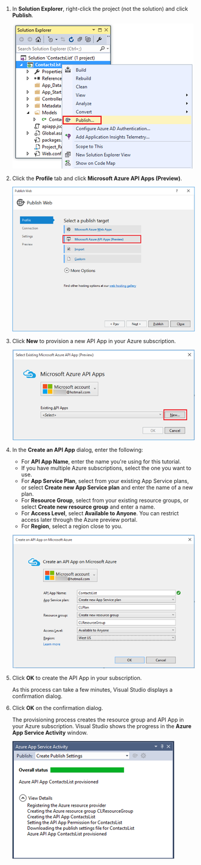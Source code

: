 1. In **Solution Explorer**, right-click the project (not the solution) and click **Publish**. 

    ![Project publish menu option](./media/app-service-api-pub-web-create/20-publish-gesture-v3.png)

2. Click the **Profile** tab and click **Microsoft Azure API Apps (Preview)**. 

    ![Publish Web dialog](./media/app-service-api-pub-web-create/21-select-api-apps-for-deployment-v2.png)

3. Click **New** to provision a new API App in your Azure subscription.

    ![Select Existing API Services dialog](./media/app-service-api-pub-web-create/23-publish-to-apiapps-v3.png)

4. In the **Create an API App** dialog, enter the following:

    - For **API App Name**, enter the name you're using for this tutorial. 
    - If you have multiple Azure subscriptions, select the one you want to use.
    - For **App Service Plan**, select from your existing App Service plans, or select **Create new App Service plan** and enter the name of a new plan. 
    - For **Resource Group**, select from your existing resource groups, or select **Create new resource group** and enter a name. 
    - For **Access Level**, select **Available to Anyone**. You can restrict access later through the Azure preview portal.
    - For **Region**, select a region close to you.  

    ![Configure Microsoft Azure Web App dialog](./media/app-service-api-pub-web-create/24-new-api-app-dialog-v3.png)

5. Click **OK** to create the API App in your subscription. 

    As this process can take a few minutes, Visual Studio displays a confirmation dialog.  

6. Click **OK** on the confirmation dialog. 
 
    The provisioning process creates the resource group and API App in your Azure subscription. Visual Studio shows the progress in the **Azure App Service Activity** window. 

    ![Status notification via the Azure App Service Activity window](./media/app-service-api-pub-web-create/26-provisioning-success-v3.png)
